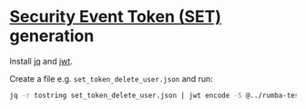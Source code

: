 # [Security Event Token (SET)](https://tools.ietf.org/html/rfc8417) generation

Install [jq](https://stedolan.github.io/jq/) and [jwt](https://github.com/mike-engel/jwt-cli).

Create a file e.g. `set_token_delete_user.json` and run:

```sh
jq -r tostring set_token_delete_user.json | jwt encode -S @../rumba-test.pem -A RS256 -k TEST_KEY - > set_token_delete_user.txt
```

